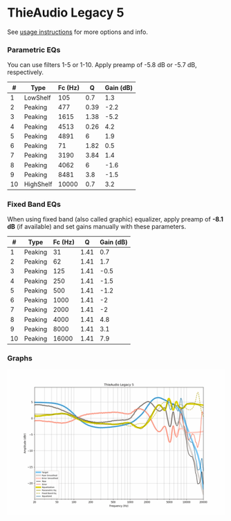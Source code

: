 # ThieAudio Legacy 5
See [usage instructions](https://github.com/jaakkopasanen/AutoEq#usage) for more options and info.

### Parametric EQs
You can use filters 1-5 or 1-10. Apply preamp of -5.8 dB or -5.7 dB, respectively.

|   # | Type      |   Fc (Hz) |    Q |   Gain (dB) |
|-----|-----------|-----------|------|-------------|
|   1 | LowShelf  |       105 | 0.7  |         1.3 |
|   2 | Peaking   |       477 | 0.39 |        -2.2 |
|   3 | Peaking   |      1615 | 1.38 |        -5.2 |
|   4 | Peaking   |      4513 | 0.26 |         4.2 |
|   5 | Peaking   |      4891 | 6    |         1.9 |
|   6 | Peaking   |        71 | 1.82 |         0.5 |
|   7 | Peaking   |      3190 | 3.84 |         1.4 |
|   8 | Peaking   |      4062 | 6    |        -1.6 |
|   9 | Peaking   |      8481 | 3.8  |        -1.5 |
|  10 | HighShelf |     10000 | 0.7  |         3.2 |

### Fixed Band EQs
When using fixed band (also called graphic) equalizer, apply preamp of **-8.1 dB** (if available) and set gains manually with these parameters.

|   # | Type    |   Fc (Hz) |    Q |   Gain (dB) |
|-----|---------|-----------|------|-------------|
|   1 | Peaking |        31 | 1.41 |         0.7 |
|   2 | Peaking |        62 | 1.41 |         1.7 |
|   3 | Peaking |       125 | 1.41 |        -0.5 |
|   4 | Peaking |       250 | 1.41 |        -1.5 |
|   5 | Peaking |       500 | 1.41 |        -1.2 |
|   6 | Peaking |      1000 | 1.41 |        -2   |
|   7 | Peaking |      2000 | 1.41 |        -2   |
|   8 | Peaking |      4000 | 1.41 |         4.8 |
|   9 | Peaking |      8000 | 1.41 |         3.1 |
|  10 | Peaking |     16000 | 1.41 |         7.9 |

### Graphs
![](./ThieAudio%20Legacy%205.png)
